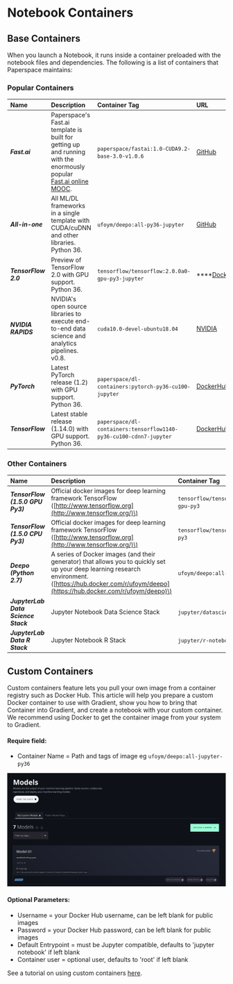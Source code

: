 # Notebook Containers

## Base Containers

When you launch a Notebook, it runs inside a container preloaded with the notebook files and dependencies.  The following is a list of containers that Paperspace maintains:

### Popular Containers

| Name | Description | Container Tag | URL |
| :--- | :--- | :--- | :--- |
| _**Fast.ai**_                | Paperspace's Fast.ai template is built for getting up and running with the enormously popular [Fast.ai online MOOC](http://www.fast.ai/).  | `paperspace/fastai:1.0-CUDA9.2-base-3.0-v1.0.6` | [GitHub](https://github.com/Paperspace/fastai-docker) |
| _**All-in-one**_ | All ML/DL frameworks in a single template with CUDA/cuDNN and other libraries. Python 36. | `ufoym/deepo:all-py36-jupyter` | [GitHub](https://github.com/ufoym/deepo) |
| _**TensorFlow 2.0**_ | Preview of TensorFlow 2.0 with GPU support. Python 36. | `tensorflow/tensorflow:2.0.0a0-gpu-py3-jupyter` | \*\*\*\*[DockerHub](https://hub.docker.com/r/tensorflow/tensorflow) |
| _**NVIDIA RAPIDS**_ | NVIDIA's open source libraries to execute end-to-end data science and analytics pipelines. v0.8. | `cuda10.0-devel-ubuntu18.04` |  [NVIDIA](https://hub.docker.com/r/rapidsai/rapidsai/tags) |
| _**PyTorch**_ | Latest PyTorch release \(1.2\) with GPU support. Python 36. | `paperspace/dl-containers:pytorch-py36-cu100-jupyter` | [DockerHub](https://hub.docker.com/r/pytorch/pytorch) |
| _**TensorFlow**_ | Latest stable release \(1.14.0\) with GPU support. Python 36. | `paperspace/dl-containers:tensorflow1140-py36-cu100-cdnn7-jupyter` | [DockerHub](https://hub.docker.com/r/tensorflow/tensorflow) |

### Other Containers

| Name | Description | Container Tag | URL |
| :--- | :--- | :--- | :--- |
| _**TensorFlow \(1.5.0 GPU Py3\)**_ | Official docker images for deep learning framework TensorFlow \([http://www.tensorflow.org](http://www.tensorflow.org/)\) | `tensorflow/tensorflow:1.5.0-gpu-py3` | [DockerHub](https://hub.docker.com/r/tensorflow/tensorflow/) |
| _**TensorFlow \(1.5.0 CPU Py3\)**_ | Official docker images for deep learning framework TensorFlow \([http://www.tensorflow.org](http://www.tensorflow.org/)\) | `tensorflow/tensorflow:1.5.0-py3` | [DockerHub](https://hub.docker.com/r/tensorflow/tensorflow/) |
| _**Deepo \(Python 2.7\)**_ | A series of Docker images \(and their generator\) that allows you to quickly set up your deep learning research environment. \([https://hub.docker.com/r/ufoym/deepo](https://hub.docker.com/r/ufoym/deepo)\) | `ufoym/deepo:all-py27-jupyter` | [GitHub](https://github.com/ufoym/deepo) |
| _**JupyterLab Data Science Stack**_ | Jupyter Notebook Data Science Stack | `jupyter/datascience-notebook` | [DockerHub](https://hub.docker.com/r/jupyter/datascience-notebook/) |
| _**JupyterLab Data R Stack**_ | Jupyter Notebook R Stack | `jupyter/r-notebook` | [DockerHub](https://hub.docker.com/r/jupyter/r-notebook/) |

## Custom Containers

Custom containers feature lets you pull your own image from a container registry such as Docker Hub. This article will help you prepare a custom Docker container to use with Gradient, show you how to bring that Container into Gradient, and create a notebook with your custom container. We recommend using Docker to get the container image from your system to Gradient. 

#### Require field:

* Container Name = Path and tags of image eg `ufoym/deepo:all-jupyter-py36`

![](../../.gitbook/assets/image%20%2850%29.png)

#### Optional Parameters:

* Username = your Docker Hub username, can be left blank for public images
* Password = your Docker Hub password, can be left blank for public images
* Default Entrypoint = must be Jupyter compatible, defaults to 'jupyter notebook' if left blank
* Container user = optional user, defaults to 'root' if left blank

See a tutorial on using custom containers [here](building-a-custom-container.md).

